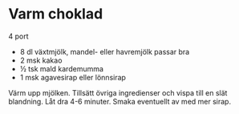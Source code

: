 # Varm choklad

4 port

 - 8 dl växtmjölk, mandel- eller havremjölk passar bra
 - 2 msk kakao
 - ½ tsk mald kardemumma
 - 1 msk agavesirap eller lönnsirap

Värm upp mjölken. Tillsätt övriga ingredienser och vispa till en slät blandning. Låt dra 4-6 minuter. Smaka eventuellt av med mer sirap.
